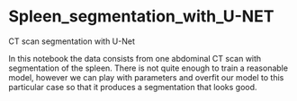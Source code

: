 # Spleen_segmentation_with_U-NET
CT scan segmentation with U-Net

In this notebook the data consists from one abdominal CT scan with segmentation of the spleen. 
There is not quite enough to train a reasonable model, however we can play with parameters and overfit our model to this particular case so that it produces a segmentation that looks good.

